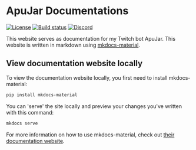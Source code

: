 # ApuJar Documentations
[![License](https://img.shields.io/badge/License-Apache%202.0-white.svg)](https://github.com/BlockyDotJar/ApuJar-Website/tree/main/LICENSE) [![Build status](https://github.com/BlockyDotJar/ApuJar-Website/actions/workflows/build.yml/badge.svg)](https://github.com/BlockyDotJar/ApuJar-Website/actions/workflows/build.yml) [![Discord](https://discord.com/api/guilds/876766868864647188/widget.png)](https://discord.gg/JFnGFbzCw2r)

This website serves as documentation for my Twitch bot ApuJar. 
This website is written in markdown using [mkdocs-material](https://squidfunk.github.io/mkdocs-material).

## View documentation website locally

To view the documentation website locally, you first need to install mkdocs-material:

```sh
pip install mkdocs-material
```

You can 'serve' the site locally and preview your changes you've written with this command:

```sh 
mkdocs serve
```

For more information on how to use mkdocs-material, check out [their documentation website](https://squidfunk.github.io/mkdocs-material).
